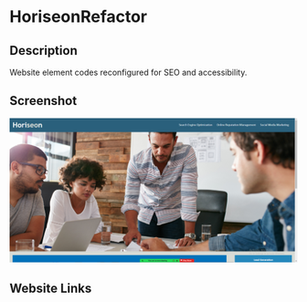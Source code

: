 # HoriseonRefactor

## Description
Website element codes reconfigured for SEO and accessibility.

## Screenshot
![Screenshot](./assets/images/Screenshot.png)


## Website Links
